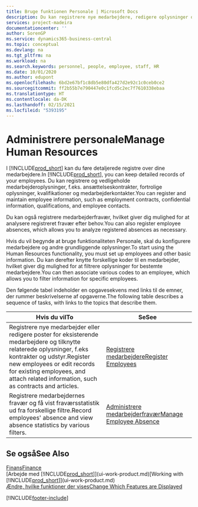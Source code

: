 ```yaml
---
title: Bruge funktionen Personale | Microsoft Docs
description: Du kan registrere nye medarbejdere, redigere oplysninger om eksisterende personale og registrere og analysere fravær.
services: project-madeira
documentationcenter: ''
author: SorenGP
ms.service: dynamics365-business-central
ms.topic: conceptual
ms.devlang: na
ms.tgt_pltfrm: na
ms.workload: na
ms.search.keywords: personnel, people, employee, staff, HR
ms.date: 10/01/2020
ms.author: edupont
ms.openlocfilehash: 6bd2e67bf1c8db5e80dfa427d2e92c1c0ceb0ce2
ms.sourcegitcommit: ff2b55b7e790447e0c1fcd5c2ec7f7610338ebaa
ms.translationtype: HT
ms.contentlocale: da-DK
ms.lasthandoff: 02/15/2021
ms.locfileid: "5393195"
---
```

# <a name="manage-human-resources"></a><span data-ttu-id="f568c-103">Administrere personale</span><span class="sxs-lookup"><span data-stu-id="f568c-103">Manage Human Resources</span></span>
<span data-ttu-id="f568c-104">I [!INCLUDE[prod_short](includes/prod_short.md)] kan du føre detaljerede registre over dine medarbejdere.</span><span class="sxs-lookup"><span data-stu-id="f568c-104">In [!INCLUDE[prod_short](includes/prod_short.md)], you can keep detailed records of your employees.</span></span> <span data-ttu-id="f568c-105">Du kan registrere og vedligeholde medarbejderoplysninger, f.eks. ansættelseskontrakter, fortrolige oplysninger, kvalifikationer og medarbejderkontakter.</span><span class="sxs-lookup"><span data-stu-id="f568c-105">You can register and maintain employee information, such as employment contracts, confidential information, qualifications, and employee contacts.</span></span>

<span data-ttu-id="f568c-106">Du kan også registrere medarbejderfravær, hvilket giver dig mulighed for at analysere registreret fravær efter behov.</span><span class="sxs-lookup"><span data-stu-id="f568c-106">You can also register employee absences, which allows you to analyze registered absences as necessary.</span></span>

<span data-ttu-id="f568c-107">Hvis du vil begynde at bruge funktionaliteten Personale, skal du konfigurere medarbejdere og andre grundliggende oplysninger.</span><span class="sxs-lookup"><span data-stu-id="f568c-107">To start using the Human Resources functionality, you must set up employees and other basic information.</span></span> <span data-ttu-id="f568c-108">Du kan derefter knytte forskellige koder til en medarbejder, hvilket giver dig mulighed for at filtrere oplysninger for bestemte medarbejdere.</span><span class="sxs-lookup"><span data-stu-id="f568c-108">You can then associate various codes to an employee, which allows you to filter information for specific employees.</span></span>

<span data-ttu-id="f568c-109">Den følgende tabel indeholder en opgavesekvens med links til de emner, der rummer beskrivelserne af opgaverne.</span><span class="sxs-lookup"><span data-stu-id="f568c-109">The following table describes a sequence of tasks, with links to the topics that describe them.</span></span>

| <span data-ttu-id="f568c-110">Hvis du vil</span><span class="sxs-lookup"><span data-stu-id="f568c-110">To</span></span> | <span data-ttu-id="f568c-111">Se</span><span class="sxs-lookup"><span data-stu-id="f568c-111">See</span></span> |
| --- | --- |
| <span data-ttu-id="f568c-112">Registrere nye medarbejder eller redigere poster for eksisterende medarbejdere og tilknytte relaterede oplysninger, f.eks kontrakter og udstyr.</span><span class="sxs-lookup"><span data-stu-id="f568c-112">Register new employees or edit records for existing employees, and attach related information, such as contracts and articles.</span></span> |[<span data-ttu-id="f568c-113">Registrere medarbejdere</span><span class="sxs-lookup"><span data-stu-id="f568c-113">Register Employees</span></span>](hr-how-register-employees.md) |
| <span data-ttu-id="f568c-114">Registrere medarbejdernes fravær og få vist fraværsstatistik ud fra forskellige filtre.</span><span class="sxs-lookup"><span data-stu-id="f568c-114">Record employees' absence and view absence statistics by various filters.</span></span> |[<span data-ttu-id="f568c-115">Administrere medarbejderfravær</span><span class="sxs-lookup"><span data-stu-id="f568c-115">Manage Employee Absence</span></span>](hr-how-manage-absence.md) |

## <a name="see-also"></a><span data-ttu-id="f568c-116">Se også</span><span class="sxs-lookup"><span data-stu-id="f568c-116">See Also</span></span>
[<span data-ttu-id="f568c-117">Finans</span><span class="sxs-lookup"><span data-stu-id="f568c-117">Finance</span></span>](finance.md)  
<span data-ttu-id="f568c-118">[Arbejde med [!INCLUDE[prod_short](includes/prod_short.md)]](ui-work-product.md)</span><span class="sxs-lookup"><span data-stu-id="f568c-118">[Working with [!INCLUDE[prod_short](includes/prod_short.md)]](ui-work-product.md)</span></span>  
[<span data-ttu-id="f568c-119">Ændre, hvilke funktioner der vises</span><span class="sxs-lookup"><span data-stu-id="f568c-119">Change Which Features are Displayed</span></span>](ui-experiences.md)        


[!INCLUDE[footer-include](includes/footer-banner.md)]